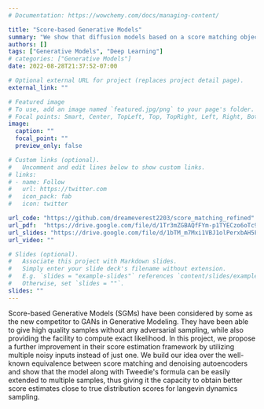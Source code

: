 ```yaml
---
# Documentation: https://wowchemy.com/docs/managing-content/

title: "Score-based Generative Models"
summary: "We show that diffusion models based on a score matching objective are improved with a multi-sample training objective."
authors: []
tags: ["Generative Models", "Deep Learning"]
# categories: ["Generative Models"]
date: 2022-08-28T21:37:52-07:00

# Optional external URL for project (replaces project detail page).
external_link: ""

# Featured image
# To use, add an image named `featured.jpg/png` to your page's folder.
# Focal points: Smart, Center, TopLeft, Top, TopRight, Left, Right, BottomLeft, Bottom, BottomRight.
image:
  caption: ""
  focal_point: ""
  preview_only: false

# Custom links (optional).
#   Uncomment and edit lines below to show custom links.
# links:
# - name: Follow
#   url: https://twitter.com
#   icon_pack: fab
#   icon: twitter

url_code: "https://github.com/dreameverest2203/score_matching_refined"
url_pdf:  "https://drive.google.com/file/d/1Tr3mZGBAQfFYm-p1TYECzo6oTc9NfqjK/view?usp=sharing"
url_slides: "https://drive.google.com/file/d/1bTM_m7Mxi1VBJ1olPerxbAH5F74OPy-H/view?usp=sharing"
url_video: ""

# Slides (optional).
#   Associate this project with Markdown slides.
#   Simply enter your slide deck's filename without extension.
#   E.g. `slides = "example-slides"` references `content/slides/example-slides.md`.
#   Otherwise, set `slides = ""`.
slides: ""
---
```

Score-based Generative Models (SGMs) have been considered by some as the new competitor to GANs in Generative Modeling. They have been able to give high quality samples without any adversarial sampling, while also providing the facility to compute exact likelihood. In this project, we propose a further improvement in their score estimation framework by utilizing multiple noisy inputs instead of just one. We build our idea over the well-known equivalence between score matching and denoising autoencoders and show that the model along with Tweedie's formula can be easily extended to multiple samples, thus giving it the capacity to obtain better score estimates close to true distribution scores for langevin dynamics sampling.